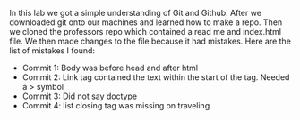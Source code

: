 In this lab we got a simple understanding of Git and Github. After we downloaded git onto our machines and learned how to make a repo. Then we cloned the professors repo which contained a read me and index.html file. We then made changes to the file because it had mistakes. Here are the list of mistakes I found:
- Commit 1: Body was before head and after html
- Commit 2: Link tag contained the text within the start of the tag. Needed a > symbol
- Commit 3: Did not say doctype
- Commit 4: list closing tag was missing on traveling